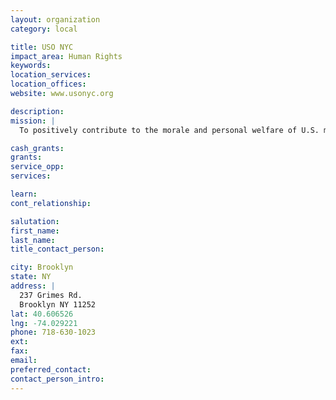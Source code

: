 ```yaml
---
layout: organization
category: local

title: USO NYC
impact_area: Human Rights
keywords: 
location_services: 
location_offices: 
website: www.usonyc.org

description: 
mission: |
  To positively contribute to the morale and personal welfare of U.S. military personnel and their families who reside in, are stationed in, or are visiting the tri-state area. We help channel the American public’s desire to give back to those who serve our country into programs and services that enrich their lives

cash_grants: 
grants: 
service_opp: 
services: 

learn: 
cont_relationship: 

salutation: 
first_name: 
last_name: 
title_contact_person: 

city: Brooklyn
state: NY
address: |
  237 Grimes Rd.     
  Brooklyn NY 11252
lat: 40.606526
lng: -74.029221
phone: 718-630-1023
ext: 
fax: 
email: 
preferred_contact: 
contact_person_intro: 
---
```

